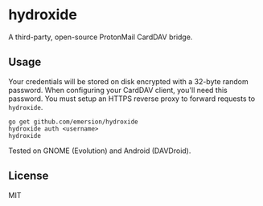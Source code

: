 # hydroxide

A third-party, open-source ProtonMail CardDAV bridge.

## Usage

Your credentials will be stored on disk encrypted with a 32-byte random
password. When configuring your CardDAV client, you'll need this password.
You must setup an HTTPS reverse proxy to forward requests to `hydroxide`.

```shell
go get github.com/emersion/hydroxide
hydroxide auth <username>
hydroxide
```

Tested on GNOME (Evolution) and Android (DAVDroid).

## License

MIT
